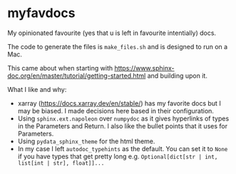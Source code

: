# myfavdocs
My opinionated favourite (yes that u is left in favourite intentially) docs.

The code to generate the files is `make_files.sh` and is designed to run on a Mac.

This came about when starting with https://www.sphinx-doc.org/en/master/tutorial/getting-started.html and building upon it.

What I like and why:
 - xarray (https://docs.xarray.dev/en/stable/) has my favorite docs but I may be biased. I made decisions here based in their configuration.
 - Using `sphinx.ext.napoleon` over `numpydoc` as it gives hyperlinks of types in the Parameters and Return. I also like the bullet points that it uses for Parameters.
 - Using `pydata_sphinx_theme` for the html theme.
 - In my case I left `autodoc_typehints` as the default. You can set it to `None` if you have types that get pretty long e.g. `Optional[dict[str | int, list[int | str], float]]...`